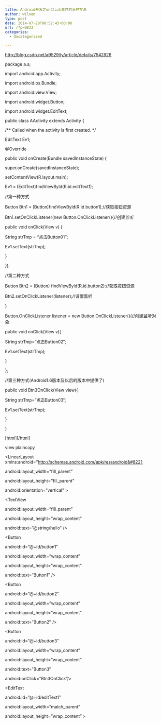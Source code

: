 ```yaml
---
title: Android开发之onClick事件的三种写法
author: wiloon
type: post
date: 2014-07-28T08:52:43+00:00
url: /?p=6833
categories:
  - Uncategorized

---
```

http://blog.csdn.net/a9529lty/article/details/7542828

package a.a;

import android.app.Activity;
  
import android.os.Bundle;
  
import android.view.View;
  
import android.widget.Button;
  
import android.widget.EditText;

public class AActivity extends Activity {
  
/*\* Called when the activity is first created. \*/

EditText Ev1;

@Override
  
public void onCreate(Bundle savedInstanceState) {
  
super.onCreate(savedInstanceState);
  
setContentView(R.layout.main);

Ev1 = (EditText)findViewById(R.id.editText1);

//第一种方式
  
Button Btn1 = (Button)findViewById(R.id.button1);//获取按钮资源
  
Btn1.setOnClickListener(new Button.OnClickListener(){//创建监听
  
public void onClick(View v) {
  
String strTmp = &#8220;点击Button01&#8243;;
  
Ev1.setText(strTmp);
  
}

});

//第二种方式
  
Button Btn2 = (Button) findViewById(R.id.button2);//获取按钮资源
  
Btn2.setOnClickListener(listener);//设置监听

}

Button.OnClickListener listener = new Button.OnClickListener(){//创建监听对象
  
public void onClick(View v){
  
String strTmp=&#8221;点击Button02&#8243;;
  
Ev1.setText(strTmp);
  
}

};

//第三种方式(Android1.6版本及以后的版本中提供了)
  
public void Btn3OnClick(View view){
  
String strTmp=&#8221;点击Button03&#8243;;
  
Ev1.setText(strTmp);

}
  
}

\[html\]\[/html\]

view plaincopy
  
<?xml version=&#8221;1.0&#8243; encoding=&#8221;utf-8&#8243;?>
  
<LinearLayout xmlns:android=&#8221;http://schemas.android.com/apk/res/android&#8221;
  
android:layout\_width=&#8221;fill\_parent&#8221;
  
android:layout\_height=&#8221;fill\_parent&#8221;
  
android:orientation=&#8221;vertical&#8221; >

<TextView
  
android:layout\_width=&#8221;fill\_parent&#8221;
  
android:layout\_height=&#8221;wrap\_content&#8221;
  
android:text=&#8221;@string/hello&#8221; />

<Button
  
android:id=&#8221;@+id/button1&#8243;
  
android:layout\_width=&#8221;wrap\_content&#8221;
  
android:layout\_height=&#8221;wrap\_content&#8221;
  
android:text=&#8221;Button1&#8243; />

<Button
  
android:id=&#8221;@+id/button2&#8243;
  
android:layout\_width=&#8221;wrap\_content&#8221;
  
android:layout\_height=&#8221;wrap\_content&#8221;
  
android:text=&#8221;Button2&#8243; />

<Button
  
android:id=&#8221;@+id/button3&#8243;
  
android:layout\_width=&#8221;wrap\_content&#8221;
  
android:layout\_height=&#8221;wrap\_content&#8221;
  
android:text=&#8221;Button3&#8243;
  
android:onClick=&#8221;Btn3OnClick&#8221;/>

<EditText
  
android:id=&#8221;@+id/editText1&#8243;
  
android:layout\_width=&#8221;match\_parent&#8221;
  
android:layout\_height=&#8221;wrap\_content&#8221; >

<requestFocus />
  
</EditText>

</LinearLayout>